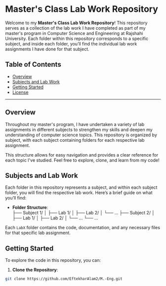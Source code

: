 # Master's Class Lab Work Repository

Welcome to my **Master's Class Lab Work Repository**! This repository serves as a collection of the lab work I have completed as part of my master's program in Computer Science and Engineering at Rajshahi University. Each folder within this repository corresponds to a specific subject, and inside each folder, you’ll find the individual lab work assignments I have done for that subject.

## Table of Contents
- [Overview](#overview)
- [Subjects and Lab Work](#subjects-and-lab-work)
- [Getting Started](#getting-started)
- [License](#license)

---

## Overview

Throughout my master's program, I have undertaken a variety of lab assignments in different subjects to strengthen my skills and deepen my understanding of computer science topics. This repository is organized by subject, with each subject containing folders for each respective lab assignment.

This structure allows for easy navigation and provides a clear reference for each topic I've studied. Feel free to explore, clone, and learn from my code!

## Subjects and Lab Work

Each folder in this repository represents a subject, and within each subject folder, you will find the respective lab work. Here’s a brief guide on what you’ll find:

- **Folder Structure**:  
├── Subject 1/ │ ├── Lab 1/ │ ├── Lab 2/ │ └── ... ├── Subject 2/ │ ├── Lab 1/ │ ├── Lab 2/ │ └── ... └── ...


Each `LabX` folder contains the code, documentation, and any necessary files for that specific lab assignment.

## Getting Started

To explore the code in this repository, you can:

1. **Clone the Repository**:  
 ```bash
 git clone https://github.com/EftekharAlam2/M.-Eng.git
